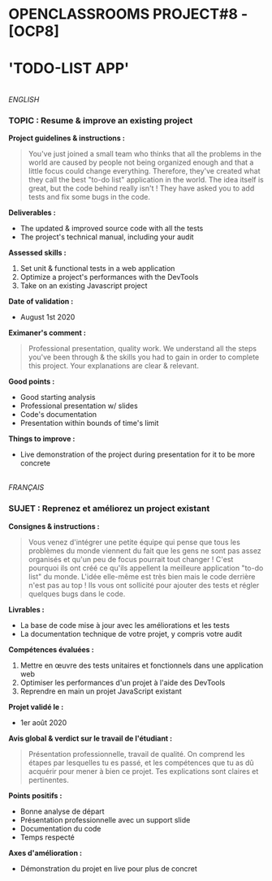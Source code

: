 # OPENCLASSROOMS PROJECT#8 - [OCP8]
# 'TODO-LIST APP'
\
*ENGLISH*
### TOPIC : Resume & improve an existing project
**Project guidelines & instructions :**
>You've just joined a small team who thinks that all the problems in the world are caused by people not being organized enough and that a little focus could change everything. Therefore, they've created what they call the best "to-do list" application in the world. The idea itself is great, but the code behind really isn't ! They have asked you to add tests and fix some bugs in the code.

**Deliverables :**
- The updated & improved source code with all the tests
- The project's technical manual, including your audit

**Assessed skills :**
1. Set unit & functional tests in a web application
2. Optimize a project's performances with the DevTools
3. Take on an existing Javascript project

**Date of validation :**
- August 1st 2020

**Eximaner's comment :**
>Professional presentation, quality work. We understand all the steps you've been through & the skills you had to gain in order to complete this project. Your explanations are clear & relevant.

**Good points :**
- Good starting analysis
- Professional presentation w/ slides
- Code's documentation
- Presentation within bounds of time's limit

**Things to improve :**
- Live demonstration of the project during presentation for it to be more concrete

\
*FRANÇAIS* 
### SUJET : Reprenez et améliorez un project existant
**Consignes & instructions :**
>Vous venez d'intégrer une petite équipe qui pense que tous les problèmes du monde viennent du fait que les gens ne sont pas assez organisés et qu'un peu de focus pourrait tout changer ! C'est pourquoi ils ont créé ce qu'ils appellent la meilleure application "to-do list" du monde. L'idée elle-même est très bien mais le code derrière n'est pas au top ! Ils vous ont sollicité pour ajouter des tests et régler quelques bugs dans le code.

**Livrables :**
- La base de code mise à jour avec les améliorations et les tests
- La documentation technique de votre projet, y compris votre audit

**Compétences évaluées :**
1. Mettre en œuvre des tests unitaires et fonctionnels dans une application web
2. Optimiser les performances d'un projet à l'aide des DevTools
3. Reprendre en main un projet JavaScript existant

**Projet validé le :**
- 1er août 2020

**Avis global & verdict sur le travail de l'étudiant :**
>Présentation professionnelle, travail de qualité. On comprend les étapes par lesquelles tu es passé, et les compétences que tu as dû acquérir pour mener à bien ce projet. Tes explications sont claires et pertinentes.

**Points positifs :**
- Bonne analyse de départ
- Présentation professionnelle avec un support slide
- Documentation du code
- Temps respecté

**Axes d'amélioration :**
- Démonstration du projet en live pour plus de concret
